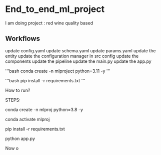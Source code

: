 # End_to_end_ml_project
I am doing project : red wine quality based

## Workflows
update config.yaml
update schema.yaml
update params.yaml
update the entity
update the configuration manager in src config
update the components
update the pipeline
update the main.py
update the app.py

'''bash
conda create -n mlproject python=3.11 -y
'''

'''bash
pip install -r requirements.txt
'''



How to run?

STEPS:

conda create -n mlproj python=3.8 -y 

conda activate mlproj

pip install -r requirements.txt

python app.py

Now o